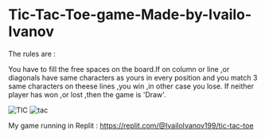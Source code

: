 # Tic-Tac-Toe-game-Made-by-Ivailo-Ivanov

The rules are :


You have to fill the free spaces on the board.If on column or line ,or diagonals have same characters as yours in every position and you match 3 same characters 
    on theese lines ,you win ,in other case you lose.
If neither player has won ,or lost ,then the game is 'Draw'.

![TIC](https://user-images.githubusercontent.com/122826150/230944898-92fac0a7-e684-4795-9213-b7bc0ef10809.png)
![tac](https://user-images.githubusercontent.com/122826150/230944927-63507a00-795c-458c-b5ca-fb2d415f8905.png)



My game running in Replit :     https://replit.com/@IvailoIvanov199/tic-tac-toe
